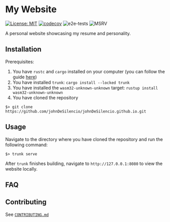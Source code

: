 # My Website

[![License: MIT](https://img.shields.io/badge/License-MIT-yellow.svg)](https://opensource.org/license/MIT)
[![codecov](https://codecov.io/gh/johnDeSilencio/johnDeSilencio.github.io/graph/badge.svg?token=EB7LWX199G)](https://codecov.io/gh/johnDeSilencio/johnDeSilencio.github.io)
![e2e-tests](https://github.com/johnDeSilencio/johnDeSilencio.github.io/actions/workflows/e2e-tests.yaml/badge.svg)
![MSRV](https://img.shields.io/badge/MSRV-1.56.1-crimson)

A personal website showcasing my resume and personality.

## Installation

Prerequisites:

1. You have `rustc` and `cargo` installed on your computer (you can follow the
   guide [here](https://www.rust-lang.org/tools/install))
2. You have installed `trunk`: `cargo install --locked trunk`
3. You have installed the `wasm32-unknown-unknown` target:
   `rustup install wasm32-unknown-unknown`
4. You have cloned the repository

```none
$> git clone https://github.com/johnDeSilencio/johnDeSilencio.github.io.git
```

## Usage

Navigate to the directory where you have cloned the repository and run the
following command:

```none
$> trunk serve
```

After `trunk` finishes building, navigate to `http://127.0.0.1:8080` to view the
website locally.

## FAQ

## Contributing

See [`CONTRIBUTING.md`](./CONTRIBUTING.md)

